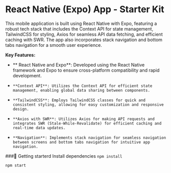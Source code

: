 # React Native (Expo) App - Starter Kit

This mobile application is built using React Native with Expo, featuring a robust tech stack that includes the Context API for state management, TailwindCSS for styling, Axios for seamless API data fetching, and efficient caching with SWR. The app also incorporates stack navigation and bottom tabs navigation for a smooth user experience.

**Key Features:**
-    ** React Native and Expo**: Developed using the React Native framework and Expo to ensure cross-platform compatibility and rapid development.
-     **Context API**: Utilizes the Context API for efficient state management, enabling global data sharing between components.
-     **TailwindCSS**: Employs TailwindCSS classes for quick and consistent styling, allowing for easy customization and responsive design.
-     **Axios with SWR**: Utilizes Axios for making API requests and integrates SWR (Stale-While-Revalidate) for efficient caching and real-time data updates.
-     **Navigation**: Implements stack navigation for seamless navigation between screens and bottom tabs navigation for intuitive app navigation.

###🚀 Getting starterd
Install dependencies
`npm install`

`npm start`

